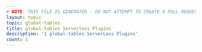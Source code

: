 ```yaml
---
# NOTE: THIS FILE IS GENERATED - DO NOT ATTEMPT TO CREATE A PULL REQUEST TO UPDATE THE DATA. 
layout: topic
topic: global-tables
title: global-tables Serverless Plugins
description: '1 global-tables ServerLess Plugins'
count: 1
---
```

